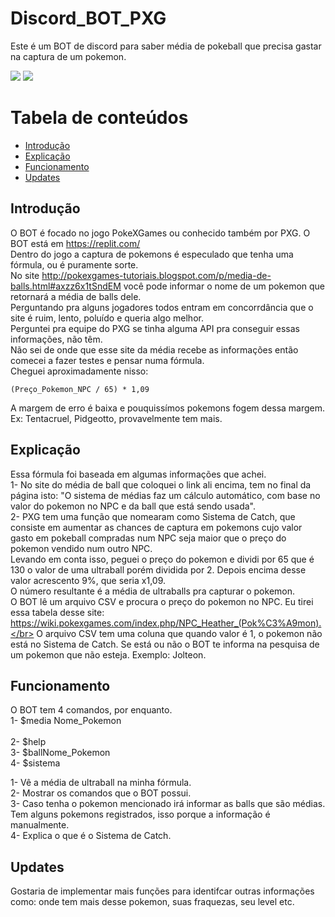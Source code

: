# Discord_BOT_PXG
Este é um BOT de discord para saber média de pokeball que precisa gastar na captura de um pokemon.

<img src ="https://img.shields.io/badge/Python-3776AB?style=for-the-badge&logo=python&logoColor=white"/>
<img src ="https://img.shields.io/badge/Discord-7289DA?style=for-the-badge&logo=discord&logoColor=white"/>

Tabela de conteúdos
=================
<!--ts-->
   * [Introdução](#Introdução)
   * [Explicação](#Explicação)
   * [Funcionamento](#Funcionamento)
   * [Updates](#Updates)
<!--te-->
## Introdução
O BOT é focado no jogo PokeXGames ou conhecido também por PXG. O BOT está em https://replit.com/</br>
Dentro do jogo a captura de pokemons é especulado que tenha uma fórmula, ou é puramente sorte.</br>
No site http://pokexgames-tutoriais.blogspot.com/p/media-de-balls.html#axzz6x1tSndEM você pode informar o nome de um pokemon que retornará a média de balls dele.</br>
Perguntando pra alguns jogadores todos entram em concorrdância que o site é ruim, lento, poluído e queria algo melhor.</br>
Perguntei pra equipe do PXG se tinha alguma API pra conseguir essas informações, não têm.</br>
Não sei de onde que esse site da média recebe as informações então comecei a fazer testes e pensar numa fórmula.</br>
Cheguei aproximadamente nisso: 
```
(Preço_Pokemon_NPC / 65) * 1,09
```
A margem de erro é baixa e pouquissímos pokemons fogem dessa margem. Ex: Tentacruel, Pidgeotto, provavelmente tem mais.</br>

## Explicação
Essa fórmula foi baseada em algumas informações que achei.</br>
1- No site do média de ball que coloquei o link ali encima, tem no final da página isto: "O sistema de médias faz um cálculo automático, com base no valor do pokemon no NPC e da ball que está sendo usada".</br>
2- PXG tem uma função que nomearam como Sistema de Catch, que consiste em aumentar as chances de captura em pokemons cujo valor gasto em pokeball compradas num NPC seja maior que o preço do pokemon vendido num outro NPC.</br>
Levando em conta isso, peguei o preço do pokemon e dividi por 65 que é 130 o valor de uma ultraball porém dividida por 2. Depois encima desse valor acrescento 9%, que seria x1,09.</br>
O número resultante é a média de ultraballs pra capturar o pokemon.</br>
O BOT lê um arquivo CSV e procura o preço do pokemon no NPC. Eu tirei essa tabela desse site: https://wiki.pokexgames.com/index.php/NPC_Heather_(Pok%C3%A9mon).</br>
O arquivo CSV tem uma coluna que quando valor é 1, o pokemon não está no Sistema de Catch. Se está ou não o BOT te informa na pesquisa de um pokemon que não esteja. Exemplo: Jolteon.

## Funcionamento
O BOT tem 4 comandos, por enquanto.</br>
1- $media Nome_Pokemon</br>  
2- $help</br>
3- $ballNome_Pokemon</br>
4- $sistema</br>

1- Vê a média de ultraball na minha fórmula.</br>
2- Mostrar os comandos que o BOT possui.</br>
3- Caso tenha o pokemon mencionado irá informar as balls que são médias. Tem alguns pokemons registrados, isso porque a informação é manualmente.</br>
4- Explica o que é o Sistema de Catch.</br>
## Updates
Gostaria de implementar mais funções para identifcar outras informações como: onde tem mais desse pokemon, suas fraquezas, seu level etc.
